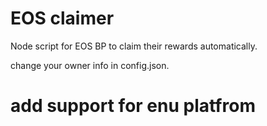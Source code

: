 # EOS claimer

Node script for EOS BP to claim their rewards automatically.

change your owner info in config.json.

# add support for enu platfrom